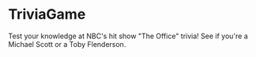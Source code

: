 # TriviaGame

Test your knowledge at NBC's hit show "The Office" trivia! See if you're a Michael Scott or a Toby Flenderson. 